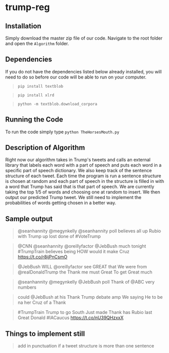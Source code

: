 # trump-reg

## Installation

Simply download the master zip file of our code. Navigate to the root folder and open the `Algorithm` folder. 

## Dependencies

If you do not have the dependencies listed below already installed, you will need to do so before our code will be able to run on your computer.

> `pip install textblob`

> `pip install xlrd`

> `python -m textblob.download_corpora`

## Running the Code

To run the code simply type `python TheHorsesMouth.py`

## Description of Algorithm

Right now our algorithm takes in Trump's tweets and calls an external library that labels each word with a part of speech and puts each word in a specific part of speech dictionary. We also keep track of the sentence structure of each tweet. Each time the program is run a sentence structure is chosen at random and each part of speech in the structure is filled in with a word that Trump has said that is that part of speech. We are currently taking the top 1/5 of words and choosing one at random to insert. We then output our predicted Trump tweet. We still need to implement the probabilities of words getting chosen in a better way.

## Sample output 

>  @seanhannity @megynkelly @seanhannity poll believes all up Rubio with Trump up lost done of #VoteTrump

>  @CNN @seanhannity @oreillyfactor @JebBush much tonight #TrumpTrain believes being HOW would it make Cruz https://t.co/r8ijPnCsmO

>  @JebBush WILL @oreillyfactor see GREAT that We were from @realDonaldTrump the Thank me must Great To get Great much

> @seanhannity @megynkelly @JebBush poll Thank of @ABC very numbers

> could @JebBush at his Thank Trump debate amp We saying He to be na her Cruz of a Thank

>  #TrumpTrain Trump to go South Just made Thank has Rubio last Great Donald #IACaucus https://t.co/nU39QHzxxX

## Things to implement still

> add in punctuation if a tweet structure is more than one sentence

